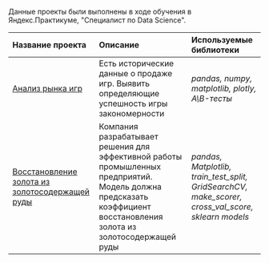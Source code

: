 Данные проекты были выполнены в ходе обучения в Яндекс.Практикуме, "Специалист по Data Science".

| Название проекта | Описание | Используемые библиотеки | 
| :---------------------- | :---------------------- | :---------------------- |
| [Анализ рынка игр](preprocessing_and_analysis_project) | Есть исторические данные о продаже игр. Выявить определяющие успешность игры закономерности| *pandas, numpy, matplotlib, plotly, A\B-тесты* |
| [Восстановление золота из золотосодержащей руды](ML_project_and_business_tasks) | Компания разрабатывает решения для эффективной работы промышленных предприятий. Модель должна предсказать коэффициент восстановления золота из золотосодержащей руды| *pandas, Matplotlib, train_test_split, GridSearchCV, make_scorer, cross_val_score, sklearn models* |
